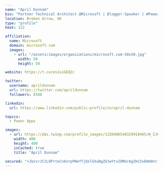 ```yaml
---
name: "April Dunnam"
bio: "Partner Technical Architect @Microsoft | Blogger-Speaker | #PowerApps, #PowerAutomate, #Office365, #SharePoint | #WIT | #Karaoke Queen"
location: Broken Arrow, OK
type: "profile"
heat: 122

affiliation:
  name: Microsoft
  domain: microsoft.com
  images:
    - url: "/assets/images/organizations/microsoft.com-50x50.jpg"
      width: 50
      height: 50

website: https://t.co/enJuiGEQZc

twitter:
  username: aprildunnam
  url: https://twitter.com/aprildunnam
  followers: 8348

linkedin:
  url: https://www.linkedin.com/public-profile/in/april-dunnam

topics:
  - Power Apps

images:
  - url: https://pbs.twimg.com/profile_images/1326986540329918465/W_IJ6Ih2_400x400.jpg
    width: 400
    height: 400
    isCached: true
    title: "April Dunnam"

secured: "+JbzvrJCIL8P+teCn6nrpPWeYTjQzlGXuBgZUJwYtxIDMGrAgZHi5vEHm0nri7nWZi/7JS8hVHXZn4dEfeQ15DU2s/1saBcq65tD0wtw2VUlrEdVp2zkg4vJd5mumcQd3oFqQrs19djJojfE6lpOdK4mYafJXIJpxcCxbErIE+TNtorW+Ob8i6DMAMta8WegUo/bp6K6y+KeDABSqkFEwbciSxT5oo8sEZbjWD0BqepWM9uKu2y8Jtj4E67pB7Tst/NEQKUDt6RtAkSmOLMu63IWdXhldUxZBlPbAl+lmjUvGKPf0ZOH1u0k/vTj2CCc7cNFn18yZZoOlxYNfQkkIr71Y2BN5YHwZ54va7fydS9/LooRaPj/q3Pgd+q4s0l1WH7ZKvwt4qCHhzU04s5Su24cF6ow5O7zM/INXMJvLAU=;b3ARmRx+O7gmq3pV8d/8Pw=="
---
```


